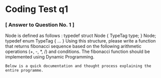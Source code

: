 # Coding Test  q1

### [ Answer to Question No. 1 ]

Node is defined as follows :
typedef struct Node
{
TypeTag type;
} Node;
typedef enum TypeTag {
...
}
    Using this structure, please write a function that returns fibonacci sequence based on the following arithmetic operations (+, -, *, /) and conditions. The fibonacci function should be implemented using Dynamic Programming.

    
    Below is a quick documentation and thought process explaining the entire programme.
